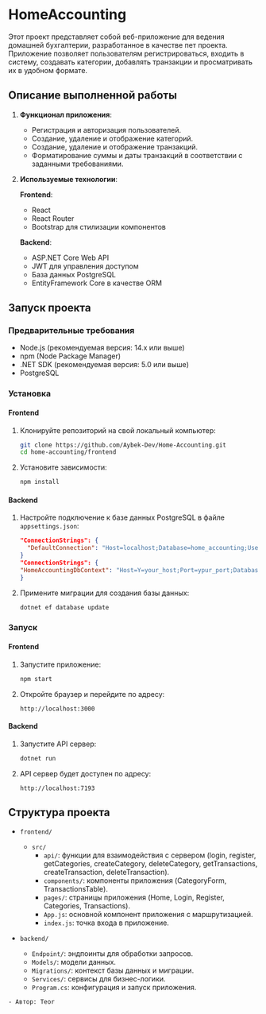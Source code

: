 # HomeAccounting

Этот проект представляет собой веб-приложение для ведения домашней бухгалтерии, разработанное в качестве пет проекта. Приложение позволяет пользователям регистрироваться, входить в систему, создавать категории, добавлять транзакции и просматривать их в удобном формате.

## Описание выполненной работы

1. **Функционал приложения**:
   - Регистрация и авторизация пользователей.
   - Создание, удаление и отображение категорий.
   - Создание, удаление и отображение транзакций.
   - Форматирование суммы и даты транзакций в соответствии с заданными требованиями.

2. **Используемые технологии**:

   **Frontend**:
   - React
   - React Router
   - Bootstrap для стилизации компонентов

   **Backend**:
   - ASP.NET Core Web API
   - JWT для управления доступом
   - База данных PostgreSQL
   - EntityFramework Core в качестве ORM

## Запуск проекта

### Предварительные требования

- Node.js (рекомендуемая версия: 14.x или выше)
- npm (Node Package Manager)
- .NET SDK (рекомендуемая версия: 5.0 или выше)
- PostgreSQL

### Установка

#### Frontend

1. Клонируйте репозиторий на свой локальный компьютер:
   ```sh
   git clone https://github.com/Aybek-Dev/Home-Accounting.git
   cd home-accounting/frontend
   ```

2. Установите зависимости:
   ```sh
   npm install
   ```

#### Backend

1. Настройте подключение к базе данных PostgreSQL в файле `appsettings.json`:
   ```json
   "ConnectionStrings": {
     "DefaultConnection": "Host=localhost;Database=home_accounting;Username=ваш-логин;Password=ваш-пароль"
   }
   "ConnectionStrings": {
   "HomeAccountingDbContext": "Host=Y=your_host;Port=ypur_port;Database=your_database;UserId=your_user_id;Password=your_password;"
   }
   ```

2. Примените миграции для создания базы данных:
   ```sh
   dotnet ef database update
   ```

### Запуск

#### Frontend

1. Запустите приложение:
   ```sh
   npm start
   ```

2. Откройте браузер и перейдите по адресу:
   ```
   http://localhost:3000
   ```

#### Backend

1. Запустите API сервер:
   ```sh
   dotnet run
   ```

2. API сервер будет доступен по адресу:
   ```
   http://localhost:7193
   ```

## Структура проекта

- `frontend/`
  - `src/`
    - `api/`: функции для взаимодействия с сервером (login, register, getCategories, createCategory, deleteCategory, getTransactions, createTransaction, deleteTransaction).
    - `components/`: компоненты приложения (CategoryForm, TransactionsTable).
    - `pages/`: страницы приложения (Home, Login, Register, Categories, Transactions).
    - `App.js`: основной компонент приложения с маршрутизацией.
    - `index.js`: точка входа в приложение.

- `backend/`
  - `Endpoint/`: эндпоинты для обработки запросов.
  - `Models/`: модели данных.
  - `Migrations/`: контекст базы данных и миграции.
  - `Services/`: сервисы для бизнес-логики.
  - `Program.cs`: конфигурация и запуск приложения.
```
- Автор: Teor
```
